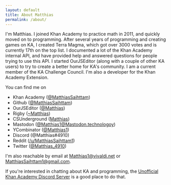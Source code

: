 ```yaml
---
layout: default
title: About Matthias
permalink: /about/
---
```


I'm Matthias. I joined Khan Academy to practice math in 2011, and quickly moved on to programming. After several years of programming and creating games on KA, I created Terra Magma, which got over 3000 votes and is currently 17th on the top list. I documented a lot of the Khan Academy internal API, and have provided help and answered questions for people trying to use this API. I started OurJSEditor (along with a couple of other KA users) to try to create a better home for KA's community. I am a current member of the KA Challenge Council. I'm also a developer for the Khan Academy Extension.

You can find me on
- Khan Academy ([@MatthiasSaihttam](https://khanacademy.org/profile/MatthiasSaihttam))
- Github ([@MatthiasSaihttam](https://github.com/MatthiasSaihttam))
- OurJSEditor ([@Matthias](https://ourjseditor.com/user/Matthias))
- Rigby ([~Matthias](https://rigby.space/~Matthias))
- CSUnderground ([Matthias](https://csunderground.org/profile/Matthias))
- Mastodon ([@Matthias1@Mastodon.technologoy](https://mastodon.technology/web/accounts/114424))
- YCombinator ([@Matthias1](https://news.ycombinator.com/user?id=Matthias1))
- Discord (@Matthias#4910)
- Reddit ([/u/MatthiasSaihttam1](https://reddit.com/u/MatthiasSaihttam1))
- Twitter ([@Matthias_4910](https://twitter.com/Matthias_4910))

I'm also reachable by email at Matthias1@vivaldi.net or MatthiasSaihttam1@gmail.com.

If you're interested in chatting about KA and programming, the [Unofficial Khan Academy Discord Server](https://discord.gg/nkEpc6r) is a good place to do that.
